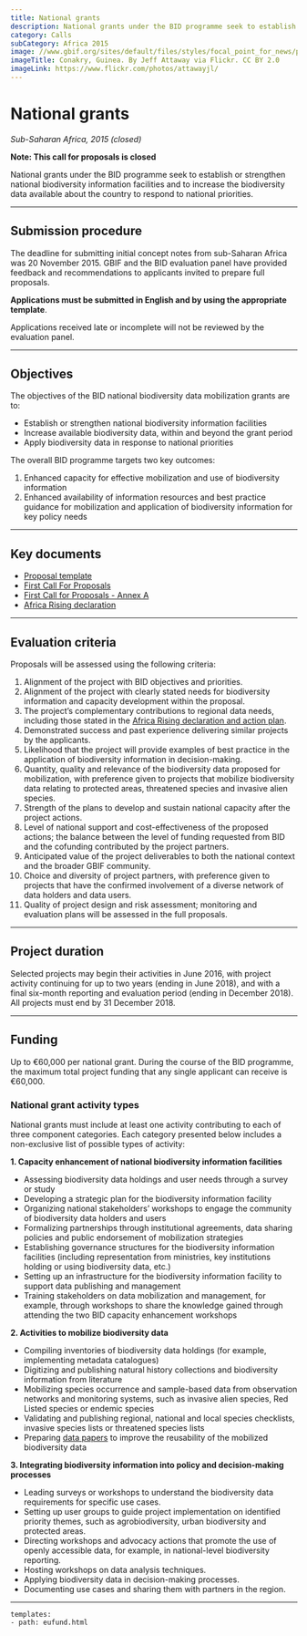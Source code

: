 ```yaml
---
title: National grants
description: National grants under the BID programme seek to establish or strengthen national biodiversity information facilities and to increase the biodiversity data available about the country to respond to national priorities.
category: Calls
subCategory: Africa 2015
image: //www.gbif.org/sites/default/files/styles/focal_point_for_news/public/gbif_scaled_contents/news/2015-September/82403/Guinea%20Conakry.jpg?itok=HQDch_ir
imageTitle: Conakry, Guinea. By Jeff Attaway via Flickr. CC BY 2.0
imageLink: https://www.flickr.com/photos/attawayjl/
---
```

# National grants

_Sub-Saharan Africa, 2015 (closed)_

**Note: This call for proposals is closed**

National grants under the BID programme seek to establish or strengthen national biodiversity information facilities and to increase the biodiversity data available about the country to respond to national priorities.

-----------

## Submission procedure

The deadline for submitting initial concept notes from sub-Saharan Africa was 20 November 2015. GBIF and the BID evaluation panel have provided feedback and recommendations to applicants invited to prepare full proposals.

**Applications must be submitted in English and by using the appropriate template**.

Applications received late or incomplete will not be reviewed by the evaluation panel.

-----------

## Objectives

The objectives of the BID national biodiversity data mobilization grants are to:
+ Establish or strengthen national biodiversity information facilities
+ Increase available biodiversity data, within and beyond the grant period
+ Apply biodiversity data in response to national priorities

The overall BID programme targets two key outcomes:
1. Enhanced capacity for effective mobilization and use of biodiversity information
2. Enhanced availability of information resources and best practice guidance for mobilization and application of biodiversity information for key policy needs

-----------

## Key documents

+ [Proposal template](http://www.gbif.org/sites/default/files/gbif_project/files/BID-National-Grant-Template.doc)
+ [First Call For Proposals](http://www.gbif.org/sites/default/files/gbif_project/files/BID%20Call%20For%20Proposals%20Africa.pdf)
+ [First Call for Proposals - Annex A](http://www.gbif.org/sites/default/files/gbif_project/files/BID-call-for-proposals-Annex-A.pdf) 
+ [Africa Rising declaration](http://www.gbif.org/sites/default/files/gbif_event/files/AfricaRising-Declaration-EN.pdf)

-----------

## Evaluation criteria

Proposals will be assessed using the following criteria:

1. Alignment of the project with BID objectives and priorities.
2. Alignment of the project with clearly stated needs for biodiversity information and capacity development within the proposal.
3. The project’s complementary contributions to regional data needs, including those stated in the [Africa Rising declaration and action plan](http://www.gbif.org/sites/default/files/gbif_event/files/AfricaRising-Declaration-EN.pdf).
4. Demonstrated success and past experience delivering similar projects by the applicants.
5. Likelihood that the project will provide examples of best practice in the application of biodiversity information in decision-making.
6. Quantity, quality and relevance of the biodiversity data proposed for mobilization, with preference given to projects that mobilize biodiversity data relating to protected areas, threatened species and invasive alien species.
7. Strength of the plans to develop and sustain national capacity after the project actions.
8. Level of national support and cost-effectiveness of the proposed actions; the balance between the level of funding requested from BID and the cofunding contributed by the project partners.
9. Anticipated value of the project deliverables to both the national context and the broader GBIF community.
10. Choice and diversity of project partners, with preference given to projects that have the confirmed involvement of a diverse network of data holders and data users.
11. Quality of project design and risk assessment; monitoring and evaluation plans will be assessed in the full proposals.

-----------

## Project duration

Selected projects may begin their activities in June 2016, with project activity continuing for up to two years (ending in June 2018), and with a final six-month reporting and evaluation period (ending in December 2018). All projects must end by 31 December 2018.

-----------

## Funding

Up to €60,000 per national grant. During the course of the BID programme, the maximum total project funding that any single applicant can receive is €60,000.

### National grant activity types

National grants must include at least one activity contributing to each of three component categories. Each category presented below includes a non-exclusive list of possible types of activity:

**1. Capacity enhancement of national biodiversity information facilities**
+ Assessing biodiversity data holdings and user needs through a survey or study
+ Developing a strategic plan for the biodiversity information facility
+ Organizing national stakeholders’ workshops to engage the community of biodiversity data holders and users
+ Formalizing partnerships through institutional agreements, data sharing policies and public endorsement of mobilization strategies
+ Establishing governance structures for the biodiversity information facilities (including representation from ministries, key institutions holding or using biodiversity data, etc.)
+ Setting up an infrastructure for the biodiversity information facility to support data publishing and management
+ Training stakeholders on data mobilization and management, for example, through workshops to share the knowledge gained through attending the two BID capacity enhancement workshops

**2. Activities to mobilize biodiversity data**
+ Compiling inventories of biodiversity data holdings (for example, implementing metadata catalogues)
+ Digitizing and publishing natural history collections and biodiversity information from literature
+ Mobilizing species occurrence and sample-based data from observation networks and monitoring systems, such as invasive alien species, Red Listed species or endemic species
+ Validating and publishing regional, national and local species checklists, invasive species lists or threatened species lists
+ Preparing [data papers](http://www.gbif.org/publishing-data/data-papers) to improve the reusability of the mobilized biodiversity data

**3. Integrating biodiversity information into policy and decision-making processes**
+ Leading surveys or workshops to understand the biodiversity data requirements for specific use cases.
+ Setting up user groups to guide project implementation on identified priority themes, such as agrobiodiversity, urban biodiversity and protected areas.
+ Directing workshops and advocacy actions that promote the use of openly accessible data, for example, in national-level biodiversity reporting.
+ Hosting workshops on data analysis techniques.
+ Applying biodiversity data in decision-making processes.
+ Documenting use cases and sharing them with partners in the region.

-----------

```styledYaml
templates:
- path: eufund.html
```
